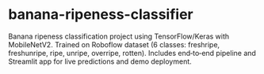 # banana-ripeness-classifier
Banana ripeness classification project using TensorFlow/Keras with MobileNetV2. Trained on Roboflow dataset (6 classes: freshripe, freshunripe, ripe, unripe, overripe, rotten). Includes end‑to‑end pipeline and Streamlit app for live predictions and demo deployment.

